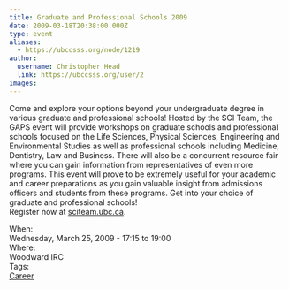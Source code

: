 ```yaml
---
title: Graduate and Professional Schools 2009 
date: 2009-03-18T20:38:00.000Z
type: event
aliases:
  - https://ubccsss.org/node/1219
author:
  username: Christopher Head
  link: https://ubccsss.org/user/2
images:
---
```


<div class="field field-name-body field-type-text-with-summary field-label-hidden"><div class="field-items"><div class="field-item even"><p>Come and explore your options beyond your undergraduate degree in various graduate and professional schools! Hosted by the SCI Team, the GAPS event will provide workshops on graduate schools and professional schools focused on the Life Sciences, Physical Sciences, Engineering and Environmental Studies as well as professional schools including Medicine, Dentistry, Law and Business. There will also be a concurrent resource fair where you can gain information from representatives of even more programs. This event will prove to be extremely useful for your academic and career preparations as you gain valuable insight from admissions officers and students from these programs. Get into your choice of graduate and professional schools!<br>
Register now at <a href="http://sciteam.ubc.ca/">sciteam.ubc.ca</a>.</p>
</div></div></div><div class="field field-name-field-dates field-type-datetime field-label-above"><div class="field-label">When:&#xA0;</div><div class="field-items"><div class="field-item even"><span class="date-display-single">Wednesday, March 25, 2009 - <span class="date-display-range"><span class="date-display-start">17:15</span> to <span class="date-display-end">19:00</span></span></span></div></div></div><div class="field field-name-field-location field-type-text field-label-above"><div class="field-label">Where:&#xA0;</div><div class="field-items"><div class="field-item even">Woodward IRC</div></div></div>    <footer>
    <div class="field field-name-field-tags field-type-taxonomy-term-reference field-label-above"><div class="field-label">Tags:&#xA0;</div><div class="field-items"><div class="field-item even"><a href="/career">Career</a></div></div></div>      </footer>